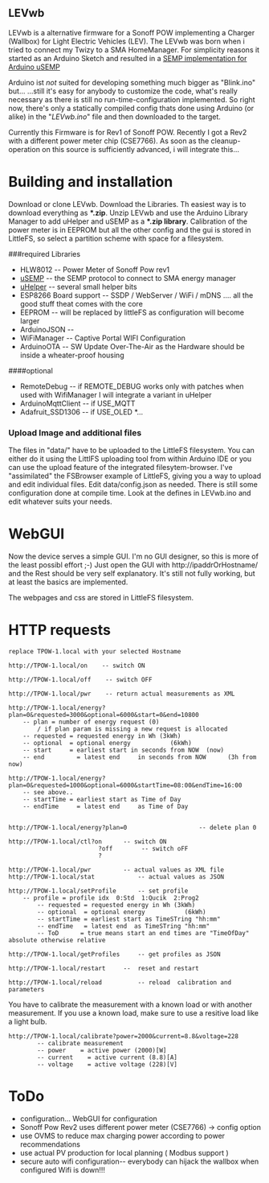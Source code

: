 LEVwb
------
LEVwb is a alternative firmware for a Sonoff POW implementing a Charger (Wallbox) for Light Electric Vehicles (LEV).
The LEVwb was born when i tried to connect my Twizy to a SMA HomeManager.
For simplicity reasons it started as an Arduino Sketch and resulted in a [SEMP implementation for Arduino uSEMP](https://github.com/hessenud/uSEMP)  

Arduino ist _not_ suited for developing something much bigger as "Blink.ino" but... 
...still it's easy for anybody to customize the code, what's really necessary as there is still no run-time-configuration implemented.
So right now, there's only a statically compiled config thats done using Arduino (or alike) in the "_LEVwb.ino_"  file and then downloaded to the target.

Currently this Firmware is for Rev1 of Sonoff POW. Recently I got a Rev2 with a different power meter chip (CSE7766). As soon as the cleanup-operation on this source is sufficiently advanced, i will integrate this...


Building and installation
==========================
Download or clone LEVwb. Download  the Libraries. Th easiest way is to download everything as **\*.zip**.  Unzip LEVwb and use the Arduino Library Manager to add uHelper and uSEMP as a **\*.zip library**. 
Calibration of the power meter is in EEPROM but all the other config and the gui is stored in LittleFS, so select a partition scheme with space for a filesystem. 

###required Libraries
* HLW8012                --  Power Meter of Sonoff Pow rev1 
* [uSEMP](https://github.com/hessenud/uSEMP)                    --  the SEMP protocol to connect to SMA energy manager
* [uHelper](https://github.com/hessenud/uHelper)                --    several small helper bits
* ESP8266 Board support --  SSDP / WebServer / WiFi / mDNS .... all the good stuff theat comes with the core
* EEPROM                   --  will be replaced by littleFS as configuration will become larger
* ArduinoJSON			--
* WiFiManager			--  Captive Portal WIFI Configuration
* ArduinoOTA            --  SW Update Over-The-Air as the Hardware should be inside a wheater-proof housing

####optional
* RemoteDebug        	-- if REMOTE_DEBUG   works only with patches when used with WifiManager I will integrate a variant in uHelper
* ArduinoMqttClient 		-- if USE_MQTT   
* Adafruit_SSD1306     	-- if USE_OLED
*...

### Upload Image and additional files
The files in "data/" have to be uploaded to the LittleFS filesystem. You can either do it using the LittlFS uploading tool from within Arduino IDE or you can use the upload feature of the integrated filesytem-browser. I've "assimilated" the FSBrowser example of LittleFS, giving you a way to upload and edit individual files.
Edit data/config.json as needed.
There is still some configuration done at compile time. Look at the defines in LEVwb.ino and edit whatever suits your needs. 



WebGUI
====================
Now the device serves a simple GUI. I'm no GUI designer, so this is more of the least possibl effort ;-)
Just open the GUI with http://ipaddrOrHostname/  and the Rest should be very self explanatory.
It's still not fully working, but at least the basics are implemented.

The webpages and css are stored in LittleFS filesystem.
    
HTTP requests 
====================
	replace TPOW-1.local with your selected Hostname
	
    http://TPOW-1.local/on    -- switch ON
    
    http://TPOW-1.local/off    -- switch OFF
    
    http://TPOW-1.local/pwr    -- return actual measurements as XML
    
    http://TPOW-1.local/energy?plan=0&requested=3000&optional=6000&start=0&end=10800     
        -- plan = number of energy request (0)
            / if plan param is missing a new request is allocated     
        -- requested = requested energy in Wh (3kWh)
        -- optional  = optional energy           (6kWh)    
        -- start     = earliest start in seconds from NOW  (now)
        -- end         = latest end     in seconds from NOW      (3h from now)
                                                                                
    http://TPOW-1.local/energy?plan=0&requested=1000&optional=6000&startTime=08:00&endTime=16:00    
        -- see above.. 
        -- startTime = earliest start as Time of Day
        -- endTime     = latest end     as Time of Day    
                                                                                
                                                                                        
    http://TPOW-1.local/energy?plan=0                    -- delete plan 0     
    
    http://TPOW-1.local/ctl?on 		-- switch ON
    						 ?off        -- switch oFF
    						 ?                                                                                                                                       
    
    http://TPOW-1.local/pwr			-- actual values as XML file
    http://TPOW-1.local/stat			-- actual values as JSON
    
    http://TPOW-1.local/setProfile		-- set profile 
     	-- profile = profile idx  0:Std  1:Qucik  2:Prog2     
        	-- requested = requested energy in Wh (3kWh)
        	-- optional  = optional energy           (6kWh)    
        	-- startTime = earliest start as TimeSTring "hh:mm"
        	-- endTime   = latest end  as TimeSTring "hh:mm"
        	-- ToD		= true means start an end times are "TimeOfDay" absolute otherwise relative	
    	
    http://TPOW-1.local/getProfiles		-- get profiles as JSON

    http://TPOW-1.local/restart		--  reset and restart
    
	http://TPOW-1.local/reload			-- reload  calibration and parameters                             


You have to calibrate the measurement with a known load or with another measurement. If you use a known load, make sure to use a resitive load like a light bulb.
    
    http://TPOW-1.local/calibrate?power=2000&current=8.8&voltage=228            
            -- calibrate measurement
            -- power    = active power (2000)[W]
            -- current    = active current (8.8)[A]
            -- voltage    = active voltage (228)[V]
    


ToDo
============
* configuration... WebGUI for configuration
* Sonoff Pow Rev2 uses different power meter (CSE7766) -> config option
* use OVMS to reduce max charging power according to power recommendations
* use actual PV production for local planning ( Modbus support )
* secure auto wifi configuration-- everybody can hijack the wallbox when configured Wifi is down!!!
